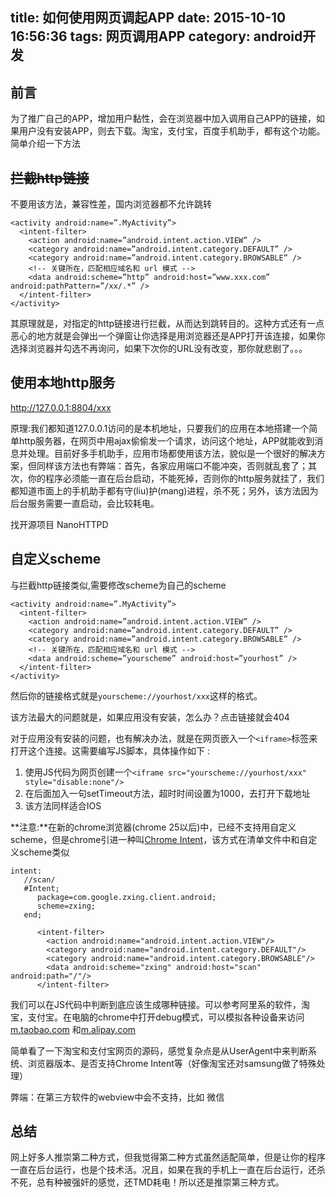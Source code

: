 title: 如何使用网页调起APP
date: 2015-10-10 16:56:36
tags: 网页调用APP
category: android开发
---
## 前言
为了推广自己的APP，增加用户黏性，会在浏览器中加入调用自己APP的链接，如果用户没有安装APP，则去下载。淘宝，支付宝，百度手机助手，都有这个功能。简单介绍一下方法

## ~~拦截http链接~~
不要用该方法，兼容性差，国内浏览器都不允许跳转
```
<activity android:name=”.MyActivity”>
  <intent-filter>
    <action android:name=”android.intent.action.VIEW” />
    <category android:name=”android.intent.category.DEFAULT” />
    <category android:name=”android.intent.category.BROWSABLE” />
    <!-- 关键所在，匹配相应域名和 url 模式 -->
    <data android:scheme=”http” android:host=”www.xxx.com” 
android:pathPattern=”/xx/.*” />
  </intent-filter>
</activity>
```
其原理就是，对指定的http链接进行拦截，从而达到跳转目的。这种方式还有一点恶心的地方就是会弹出一个弹窗让你选择是用浏览器还是APP打开该连接，如果你选择浏览器并勾选不再询问，如果下次你的URL没有改变，那你就悲剧了。。。

<!-- more -->

## 使用本地http服务
http://127.0.0.1:8804/xxx

原理:我们都知道127.0.0.1访问的是本机地址，只要我们的应用在本地搭建一个简单http服务器，在网页中用ajax偷偷发一个请求，访问这个地址，APP就能收到消息并处理。目前好多手机助手，应用市场都使用该方法，貌似是一个很好的解决方案，但同样该方法也有弊端：首先，各家应用端口不能冲突，否则就乱套了；其次，你的程序必须能一直在后台启动，不能死掉，否则你的http服务就挂了，我们都知道市面上的手机助手都有守(liu)护(mang)进程，杀不死；另外，该方法因为后台服务需要一直启动，会比较耗电。

找开源项目 NanoHTTPD

## 自定义scheme
与拦截http链接类似,需要修改scheme为自己的scheme
```
<activity android:name=”.MyActivity”>
  <intent-filter>
    <action android:name=”android.intent.action.VIEW” />
    <category android:name=”android.intent.category.DEFAULT” />
    <category android:name=”android.intent.category.BROWSABLE” />
    <!-- 关键所在，匹配相应域名和 url 模式 -->
    <data android:scheme=”yourscheme” android:host=”yourhost” />
  </intent-filter>
</activity>
```
然后你的链接格式就是`yourscheme://yourhost/xxx`这样的格式。

该方法最大的问题就是，如果应用没有安装，怎么办？点击链接就会404

对于应用没有安装的问题，也有解决办法，就是在网页嵌入一个`<iframe>`标签来打开这个连接。这需要编写JS脚本，具体操作如下 :

1. 使用JS代码为网页创建一个`<iframe src="yourscheme://yourhost/xxx" style="disable:none"/>`
2. 在后面加入一句setTimeout方法，超时时间设置为1000，去打开下载地址
3. 该方法同样适合IOS

**注意:**在新的chrome浏览器(chrome 25以后)中，已经不支持用自定义scheme，但是chrome引进一种叫[Chrome Intent](https://developer.chrome.com/multidevice/android/intents "Chrome Intent")，该方式在清单文件中和自定义scheme类似
```
intent:
   //scan/
   #Intent; 
      package=com.google.zxing.client.android; 
      scheme=zxing; 
   end; 
```

```
      <intent-filter>
        <action android:name="android.intent.action.VIEW"/>
        <category android:name="android.intent.category.DEFAULT"/>
        <category android:name="android.intent.category.BROWSABLE"/>
        <data android:scheme="zxing" android:host="scan" android:path="/"/>
      </intent-filter>
```

我们可以在JS代码中判断到底应该生成哪种链接。可以参考阿里系的软件，淘宝，支付宝。在电脑的chrome中打开debug模式，可以模拟各种设备来访问[m.taobao.com](http://m.taobao.com) 和[m.alipay.com](http://m.alipay.com)

简单看了一下淘宝和支付宝网页的源码，感觉复杂点是从UserAgent中来判断系统、浏览器版本、是否支持Chrome Intent等（好像淘宝还对samsung做了特殊处理）

弊端：在第三方软件的webview中会不支持，比如 微信

## 总结
网上好多人推崇第二种方式，但我觉得第二种方式虽然适配简单，但是让你的程序一直在后台运行，也是个技术活。况且，如果在我的手机上一直在后台运行，还杀不死，总有种被强奸的感觉，还TMD耗电！所以还是推崇第三种方式。
